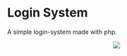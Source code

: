 # Login System
A simple login-system made with php.

<p align="center">
  <a href="https://loginsysteminphp.herokuapp.com/">
    <img src="https://user-images.githubusercontent.com/88069082/149381617-c7ef5e20-19a4-433f-b7b7-e2efc71ca787.png"/>
  </a>
</p>
